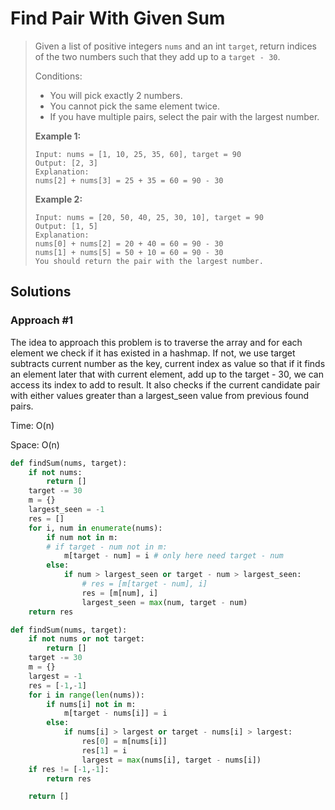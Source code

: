 # Find Pair With Given Sum

> Given a list of positive integers `nums` and an int `target`, return indices of the two numbers such that they add up to a `target - 30`.
>
> Conditions:
>
> * You will pick exactly 2 numbers.
> * You cannot pick the same element twice.
> * If you have multiple pairs, select the pair with the largest number.
>
> **Example 1:**
>
> ```text
> Input: nums = [1, 10, 25, 35, 60], target = 90
> Output: [2, 3]
> Explanation:
> nums[2] + nums[3] = 25 + 35 = 60 = 90 - 30
> ```
>
> **Example 2:**
>
> ```text
> Input: nums = [20, 50, 40, 25, 30, 10], target = 90
> Output: [1, 5]
> Explanation:
> nums[0] + nums[2] = 20 + 40 = 60 = 90 - 30
> nums[1] + nums[5] = 50 + 10 = 60 = 90 - 30
> You should return the pair with the largest number.
> ```

## Solutions

### Approach \#1

The idea to approach this problem is to traverse the array and for each element we check if it has existed in a hashmap. If not, we use target subtracts current number as the key, current index as value so that if it finds an element later that with current element, add up to the target - 30, we can access its index to add to result. It also checks if the current candidate pair with either values greater than a largest\_seen value from previous found pairs.

Time: O\(n\)

Space: O\(n\)

```python
def findSum(nums, target):
    if not nums:
        return []
    target -= 30
    m = {}
    largest_seen = -1
    res = []
    for i, num in enumerate(nums):
        if num not in m:
        # if target - num not in m:
            m[target - num] = i # only here need target - num
        else:
            if num > largest_seen or target - num > largest_seen:
                # res = [m[target - num], i]
                res = [m[num], i]
                largest_seen = max(num, target - num)
    return res
```

```python
def findSum(nums, target):
    if not nums or not target:
        return []
    target -= 30
    m = {}
    largest = -1
    res = [-1,-1]
    for i in range(len(nums)):
        if nums[i] not in m:
            m[target - nums[i]] = i
        else:
            if nums[i] > largest or target - nums[i] > largest:
                res[0] = m[nums[i]]
                res[1] = i
                largest = max(nums[i], target - nums[i])
    if res != [-1,-1]:
        return res

    return []
```


